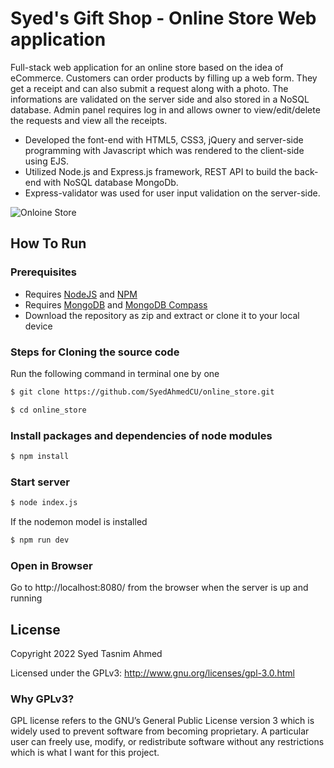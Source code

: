# Syed's Gift Shop - Online Store Web application
Full-stack web application for an online store based on the idea of eCommerce. Customers can order products by filling up a web form. They get a receipt and can also submit a request along with a photo. The informations are validated on the server side and also stored in a NoSQL database. Admin panel requires log in and allows owner to view/edit/delete the requests and view all the receipts. 
- Developed the font-end with HTML5, CSS3, jQuery and server-side programming with Javascript which was rendered to the client-side using EJS.
- Utilized Node.js and Express.js framework, REST API to build the back-end with NoSQL database MongoDb.
- Express-validator was used for user input validation on the server-side.

![Onloine Store](https://user-images.githubusercontent.com/55814513/189981151-4bc773da-1ea9-48df-a57a-f1ef52fade63.png)
## How To Run
### Prerequisites
- Requires [NodeJS](https://nodejs.org/en/download/) and [NPM](https://docs.npmjs.com/downloading-and-installing-node-js-and-npm) 
- Requires [MongoDB](https://www.mongodb.com/try/download/community) and [MongoDB Compass](https://www.mongodb.com/products/compass) 
- Download the repository as zip and extract or clone it to your local device
### Steps for Cloning the source code
Run the following command in terminal one by one
```sh
$ git clone https://github.com/SyedAhmedCU/online_store.git
```
```sh
$ cd online_store
```
### Install packages and dependencies of node modules
```sh
$ npm install
```
### Start server
```sh
$ node index.js
```
If the nodemon model is installed
```sh
$ npm run dev
``` 
### Open in Browser
Go to http://localhost:8080/ from the browser when the server is up and running

## License
Copyright 2022 Syed Tasnim Ahmed

Licensed under the GPLv3: http://www.gnu.org/licenses/gpl-3.0.html
### Why GPLv3?
GPL license refers to the GNU’s General Public License version 3 which is widely used to prevent software from becoming proprietary. A particular user can freely use, modify, or redistribute software without any restrictions which is what I want for this project. 
